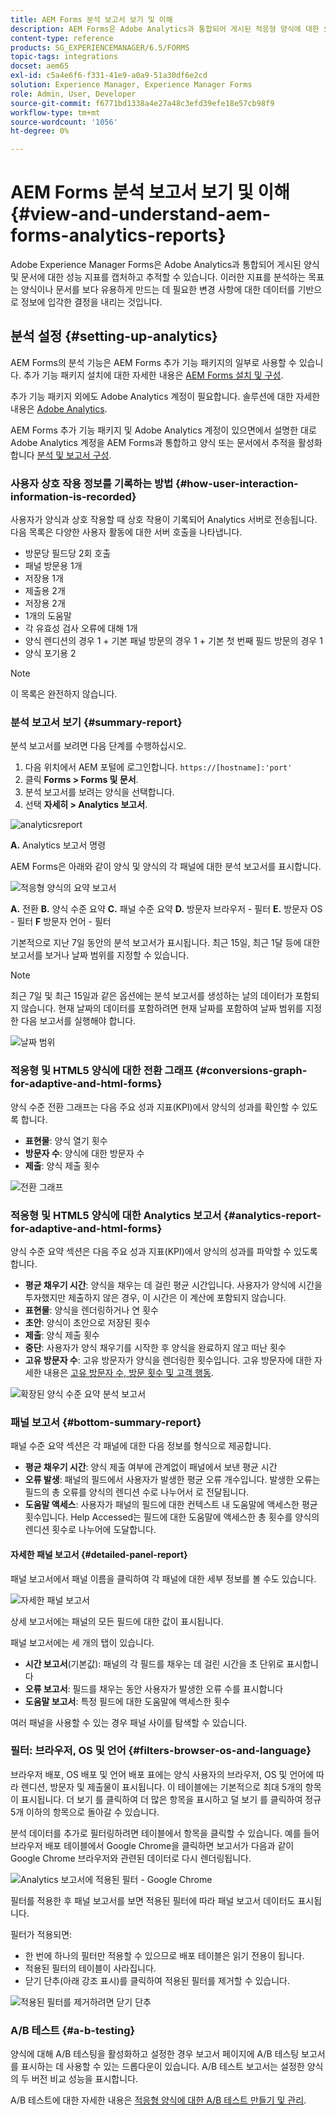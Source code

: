 ```yaml
---
title: AEM Forms 분석 보고서 보기 및 이해
description: AEM Forms은 Adobe Analytics과 통합되어 게시된 적응형 양식에 대한 요약 및 세부 분석을 제공합니다.
content-type: reference
products: SG_EXPERIENCEMANAGER/6.5/FORMS
topic-tags: integrations
docset: aem65
exl-id: c5a4e6f6-f331-41e9-a0a9-51a30df6e2cd
solution: Experience Manager, Experience Manager Forms
role: Admin, User, Developer
source-git-commit: f6771bd1338a4e27a48c3efd39efe18e57cb98f9
workflow-type: tm+mt
source-wordcount: '1056'
ht-degree: 0%

---
```


# AEM Forms 분석 보고서 보기 및 이해 {#view-and-understand-aem-forms-analytics-reports}

Adobe Experience Manager Forms은 Adobe Analytics과 통합되어 게시된 양식 및 문서에 대한 성능 지표를 캡처하고 추적할 수 있습니다. 이러한 지표를 분석하는 목표는 양식이나 문서를 보다 유용하게 만드는 데 필요한 변경 사항에 대한 데이터를 기반으로 정보에 입각한 결정을 내리는 것입니다.

## 분석 설정 {#setting-up-analytics}

AEM Forms의 분석 기능은 AEM Forms 추가 기능 패키지의 일부로 사용할 수 있습니다. 추가 기능 패키지 설치에 대한 자세한 내용은 [AEM Forms 설치 및 구성](../../forms/using/installing-configuring-aem-forms-osgi.md).

추가 기능 패키지 외에도 Adobe Analytics 계정이 필요합니다. 솔루션에 대한 자세한 내용은 [Adobe Analytics](https://www.adobe.com/solutions/digital-analytics.html).

AEM Forms 추가 기능 패키지 및 Adobe Analytics 계정이 있으면에서 설명한 대로 Adobe Analytics 계정을 AEM Forms과 통합하고 양식 또는 문서에서 추적을 활성화합니다 [분석 및 보고서 구성](../../forms/using/configure-analytics-forms-documents.md).

### 사용자 상호 작용 정보를 기록하는 방법 {#how-user-interaction-information-is-recorded}

사용자가 양식과 상호 작용할 때 상호 작용이 기록되어 Analytics 서버로 전송됩니다. 다음 목록은 다양한 사용자 활동에 대한 서버 호출을 나타냅니다.

* 방문당 필드당 2회 호출
* 패널 방문용 1개
* 저장용 1개
* 제출용 2개
* 저장용 2개
* 1개의 도움말
* 각 유효성 검사 오류에 대해 1개
* 양식 렌디션의 경우 1 + 기본 패널 방문의 경우 1 + 기본 첫 번째 필드 방문의 경우 1
* 양식 포기용 2

>[!NOTE]
>
>이 목록은 완전하지 않습니다.

### 분석 보고서 보기 {#summary-report}

분석 보고서를 보려면 다음 단계를 수행하십시오.

1. 다음 위치에서 AEM 포털에 로그인합니다. `https://[hostname]:'port'`
1. 클릭 **Forms > Forms 및 문서**.
1. 분석 보고서를 보려는 양식을 선택합니다.
1. 선택 **자세히 > Analytics 보고서**.

![analyticsreport](assets/analyticsreport.png)

**A.** Analytics 보고서 명령

AEM Forms은 아래와 같이 양식 및 양식의 각 패널에 대한 분석 보고서를 표시합니다.

![적응형 양식의 요약 보고서](assets/analyticsdashboard_callout.png)

**A.** 전환 **B.** 양식 수준 요약 **C.** 패널 수준 요약 **D.** 방문자 브라우저 - 필터 **E.** 방문자 OS - 필터 **F** 방문자 언어 - 필터

기본적으로 지난 7일 동안의 분석 보고서가 표시됩니다. 최근 15일, 최근 1달 등에 대한 보고서를 보거나 날짜 범위를 지정할 수 있습니다.

>[!NOTE]
>
>최근 7일 및 최근 15일과 같은 옵션에는 분석 보고서를 생성하는 날의 데이터가 포함되지 않습니다. 현재 날짜의 데이터를 포함하려면 현재 날짜를 포함하여 날짜 범위를 지정한 다음 보고서를 실행해야 합니다.

![날짜 범위](assets/date-range.png)

### 적응형 및 HTML5 양식에 대한 전환 그래프 {#conversions-graph-for-adaptive-and-html-forms}

양식 수준 전환 그래프는 다음 주요 성과 지표(KPI)에서 양식의 성과를 확인할 수 있도록 합니다.

* **표현물**: 양식 열기 횟수
* **방문자 수**: 양식에 대한 방문자 수
* **제출**: 양식 제출 횟수

![전환 그래프](assets/conversion-graph.png)

### 적응형 및 HTML5 양식에 대한 Analytics 보고서 {#analytics-report-for-adaptive-and-html-forms}

양식 수준 요약 섹션은 다음 주요 성과 지표(KPI)에서 양식의 성과를 파악할 수 있도록 합니다.

* **평균 채우기 시간**: 양식을 채우는 데 걸린 평균 시간입니다. 사용자가 양식에 시간을 투자했지만 제출하지 않은 경우, 이 시간은 이 계산에 포함되지 않습니다.
* **표현물**: 양식을 렌더링하거나 연 횟수
* **초안**: 양식이 초안으로 저장된 횟수
* **제출**: 양식 제출 횟수
* **중단**: 사용자가 양식 채우기를 시작한 후 양식을 완료하지 않고 떠난 횟수
* **고유 방문자 수**: 고유 방문자가 양식을 렌더링한 횟수입니다. 고유 방문자에 대한 자세한 내용은 [고유 방문자 수, 방문 횟수 및 고객 행동](https://helpx.adobe.com/analytics/kb/unique-visitors-visitor-behavior.html).

![확장된 양식 수준 요약 분석 보고서](assets/analytics-report.png)

### 패널 보고서 {#bottom-summary-report}

패널 수준 요약 섹션은 각 패널에 대한 다음 정보를 형식으로 제공합니다.

* **평균 채우기 시간**: 양식 제출 여부에 관계없이 패널에서 보낸 평균 시간
* **오류 발생**: 패널의 필드에서 사용자가 발생한 평균 오류 개수입니다. 발생한 오류는 필드의 총 오류를 양식의 렌디션 수로 나누어서 로 전달됩니다.
* **도움말 액세스**: 사용자가 패널의 필드에 대한 컨텍스트 내 도움말에 액세스한 평균 횟수입니다. Help Accessed는 필드에 대한 도움말에 액세스한 총 횟수를 양식의 렌디션 횟수로 나누어에 도달합니다.

#### 자세한 패널 보고서 {#detailed-panel-report}

패널 보고서에서 패널 이름을 클릭하여 각 패널에 대한 세부 정보를 볼 수도 있습니다.

![자세한 패널 보고서](assets/panel-report-detailed.png)

상세 보고서에는 패널의 모든 필드에 대한 값이 표시됩니다.

패널 보고서에는 세 개의 탭이 있습니다.

* **시간 보고서**(기본값): 패널의 각 필드를 채우는 데 걸린 시간을 초 단위로 표시합니다
* **오류 보고서**: 필드를 채우는 동안 사용자가 발생한 오류 수를 표시합니다
* **도움말 보고서**: 특정 필드에 대한 도움말에 액세스한 횟수

여러 패널을 사용할 수 있는 경우 패널 사이를 탐색할 수 있습니다.

### 필터: 브라우저, OS 및 언어 {#filters-browser-os-and-language}

브라우저 배포, OS 배포 및 언어 배포 표에는 양식 사용자의 브라우저, OS 및 언어에 따라 렌디션, 방문자 및 제출물이 표시됩니다. 이 테이블에는 기본적으로 최대 5개의 항목이 표시됩니다. 더 보기 를 클릭하여 더 많은 항목을 표시하고 덜 보기 를 클릭하여 정규 5개 이하의 항목으로 돌아갈 수 있습니다.

분석 데이터를 추가로 필터링하려면 테이블에서 항목을 클릭할 수 있습니다. 예를 들어 브라우저 배포 테이블에서 Google Chrome을 클릭하면 보고서가 다음과 같이 Google Chrome 브라우저와 관련된 데이터로 다시 렌더링됩니다.

![Analytics 보고서에 적용된 필터 - Google Chrome ](assets/filter-1.png)

필터를 적용한 후 패널 보고서를 보면 적용된 필터에 따라 패널 보고서 데이터도 표시됩니다.

필터가 적용되면:

* 한 번에 하나의 필터만 적용할 수 있으므로 배포 테이블은 읽기 전용이 됩니다.
* 적용된 필터의 테이블이 사라집니다.
* 닫기 단추(아래 강조 표시)를 클릭하여 적용된 필터를 제거할 수 있습니다.

![적용된 필터를 제거하려면 닫기 단추](assets/close-filter.png)

### A/B 테스트 {#a-b-testing}

양식에 대해 A/B 테스팅을 활성화하고 설정한 경우 보고서 페이지에 A/B 테스팅 보고서를 표시하는 데 사용할 수 있는 드롭다운이 있습니다. A/B 테스트 보고서는 설정한 양식의 두 버전 비교 성능을 표시합니다.

A/B 테스트에 대한 자세한 내용은 [적응형 양식에 대한 A/B 테스트 만들기 및 관리](../../forms/using/ab-testing-adaptive-forms.md).
